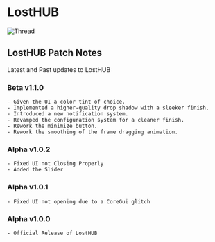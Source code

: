 # LostHUB
![Thread](https://cdn.discordapp.com/attachments/1056027629859393646/1264442103648354315/Banner.png?ex=669de2f9&is=669c9179&hm=a4eca1b3d7ae594c07424106fe83ad2401f3d0ca715195f0d4ae7f590e3b38d7&)
## LostHUB Patch Notes
Latest and Past updates to LostHUB
### Beta v1.1.0
```
- Given the UI a color tint of choice.
- Implemented a higher-quality drop shadow with a sleeker finish.
- Introduced a new notification system.
- Revamped the configuration system for a cleaner finish.
- Rework the minimize button.
- Rework the smoothing of the frame dragging animation.
```
### Alpha v1.0.2
```
- Fixed UI not Closing Properly
- Added the Slider
```
### Alpha v1.0.1
```
- Fixed UI not opening due to a CoreGui glitch
```
### Alpha v1.0.0
```
- Official Release of LostHUB
```
